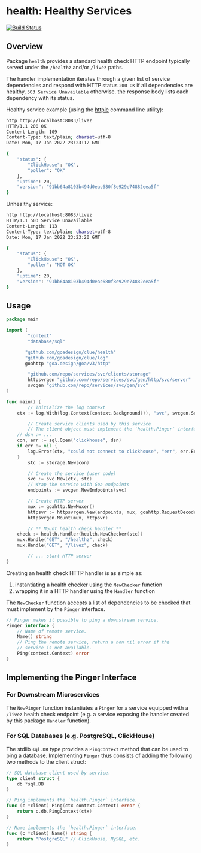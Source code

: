 # health: Healthy Services

[![Build Status](https://github.com/goadesign/clue/workflows/CI/badge.svg?branch=main&event=push)](https://github.com/goadesign/clue/actions?query=branch%3Amain+event%3Apush)

## Overview

Package `health` provides a standard health check HTTP endpoint typically served
under the `/healthz` and/or `/livez` paths.

The handler implementation iterates through a given list of service dependencies
and respond with HTTP status `200 OK` if all dependencies are healthy,
`503 Service Unavailable` otherwise. the response body lists each dependency
with its status.

Healthy service example (using the [httpie](https://httpie.org/) command line utility):

```bash
http http://localhost:8083/livez
HTTP/1.1 200 OK
Content-Length: 109
Content-Type: text/plain; charset=utf-8
Date: Mon, 17 Jan 2022 23:23:12 GMT

{
    "status": {
        "ClickHouse": "OK",
        "poller": "OK"
    },
    "uptime": 20,
    "version": "91bb64a8103b494d0eac680f8e929e74882eea5f"
}
```

Unhealthy service:

```bash
http http://localhost:8083/livez
HTTP/1.1 503 Service Unavailable
Content-Length: 113
Content-Type: text/plain; charset=utf-8
Date: Mon, 17 Jan 2022 23:23:20 GMT

{
    "status": {
        "ClickHouse": "OK",
        "poller": "NOT OK"
    },
    "uptime": 20,
    "version": "91bb64a8103b494d0eac680f8e929e74882eea5f"
}
```

## Usage

```go
package main

import (
        "context"
        "database/sql"

       "github.com/goadesign/clue/health"
       "github.com/goadesign/clue/log"
       goahttp "goa.design/goa/v3/http"

        "github.com/repo/services/svc/clients/storage"
       	httpsvrgen "github.com/repo/services/svc/gen/http/svc/server"
       	svcgen "github.com/repo/services/svc/gen/svc"
)

func main() {
        // Initialize the log context
	ctx := log.With(log.Context(context.Background()), "svc", svcgen.ServiceName)

        // Create service clients used by this service
        // The client object must implement the `health.Pinger` interface
	// dsn := ...
	con, err := sql.Open("clickhouse", dsn)
	if err != nil {
		log.Error(ctx, "could not connect to clickhouse", "err", err.Error())
	}
        stc := storage.New(con)

        // Create the service (user code)
        svc := svc.New(ctx, stc)
        // Wrap the service with Goa endpoints
        endpoints := svcgen.NewEndpoints(svc)

        // Create HTTP server
        mux := goahttp.NewMuxer()
        httpsvr := httpsvrgen.New(endpoints, mux, goahttp.RequestDecoder, goahttp.ResponseEncoder, nil, nil)
        httpsvrgen.Mount(mux, httpsvr)

        // ** Mount health check handler **
	check := health.Handler(health.NewChecker(stc))
	mux.Handle("GET", "/healthz", check)
	mux.Handle("GET", "/livez", check)

        // ... start HTTP server
}
```

Creating an health check HTTP handler is as simple as:

  1. instantiating a health checker using the `NewChecker` function
  2. wrapping it in a HTTP handler using the `Handler` function

The `NewChecker` function accepts a list of dependencies to be checked that must
implement by the `Pinger` interface. 

```go
// Pinger makes it possible to ping a downstream service.
Pinger interface {
	// Name of remote service.
	Name() string
	// Ping the remote service, return a non nil error if the
	// service is not available.
	Ping(context.Context) error
}
```

## Implementing the Pinger Interface

### For Downstream Microservices

The `NewPinger` function instantiates a `Pinger` for a service equipped with a
`/livez` health check endpoint (e.g. a service exposing the handler created by
this package `Handler` function).

### For SQL Databases (e.g. PostgreSQL, ClickHouse)

The stdlib `sql.DB` type provides a `PingContext` method that can be used to
ping a database. Implementing `Pinger` thus consists of adding the following two
methods to the client struct:

```go
// SQL database client used by service.
type client struct {
	db *sql.DB
}

// Ping implements the `health.Pinger` interface.
func (c *client) Ping(ctx context.Context) error {
	return c.db.PingContext(ctx)
}

// Name implements the `health.Pinger` interface.
func (c *client) Name() string {
	return "PostgreSQL" // ClickHouse, MySQL, etc.
}
```



